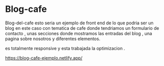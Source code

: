 # Blog-cafe
 Blog-del-cafe
 esto seria un ejemplo de front end de lo que podria ser un blog en este caso con tematica de cafe donde tendriamos un formulario de contacto , unas secciones donde mostramos las entradas del blog , una pagina sobre nosotros y diferentes elementos. 
 
 es totalmente responsive y esta trabajada la optimizacion .
 
 https://blog-cafe-ejemplo.netlify.app/
